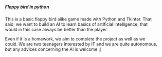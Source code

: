 ##### Flappy bird in python

This is a basic flappy bird alike game made with Python and Tkinter.
That said, we want to build an AI to learn basics of artificial intelligence, that would in this case always be better than the player.

Even if it is a homework, we aim to complete the project as well as we could.
We are two teenagers interested by IT and we are quite autonomous, but any advices concerning the AI is welcome ;)

